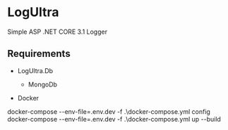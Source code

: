 # LogUltra
Simple ASP .NET CORE 3.1 Logger

## Requirements

- LogUltra.Db
	- MongoDb

- Docker

docker-compose  --env-file=.env.dev -f .\docker-compose.yml config
docker-compose  --env-file=.env.dev -f .\docker-compose.yml up --build
